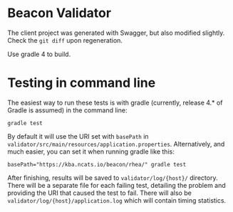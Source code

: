# Beacon Validator

The client project was generated with Swagger, but also modified slightly. Check the `git diff` upon regeneration.

Use gradle 4 to build.

# Testing in command line

The easiest way to run these tests is with gradle (currently, release 4.\* of Gradle is assumed) in the command line:

```
gradle test
```

By default it will use the URI set with `basePath` in `validator/src/main/resources/application.properties`. Alternatively, and much easier, you can set it when running gradle like this:

```shell
basePath="https://kba.ncats.io/beacon/rhea/" gradle test
```
After finishing, results will be saved to `validator/log/{host}/` directory. There will be a separate file for each failing test, detailing the problem and providing the URI that caused the test to fail. There will also be `validator/log/{host}/application.log` which will contain timing statistics.
